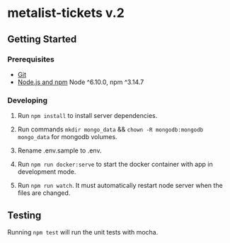 # metalist-tickets v.2
## Getting Started

### Prerequisites

- [Git](https://git-scm.com/)
- [Node.js and npm](nodejs.org) Node ^6.10.0, npm ^3.14.7

### Developing

1. Run `npm install` to install server dependencies.

2. Run commands `mkdir mongo_data` && `chown -R mongodb:mongodb mongo_data` for mongodb volumes.

3. Rename .env.sample to .env.

4. Run `npm run docker:serve` to start the docker container with app in development mode.

5. Run `npm run watch`. It must automatically restart node server when the files are changed.

## Testing

Running `npm test` will run the unit tests with mocha.
